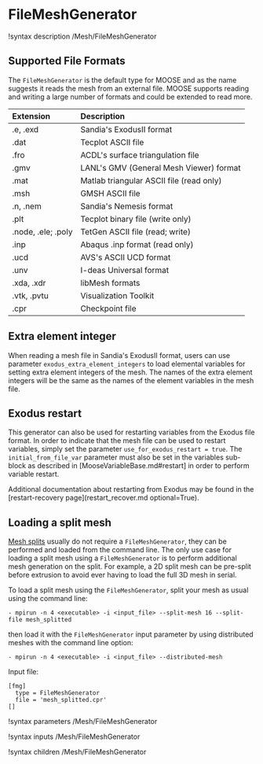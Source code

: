 # FileMeshGenerator

!syntax description /Mesh/FileMeshGenerator

## Supported File Formats

The `FileMeshGenerator` is the default type for MOOSE and as the name suggests it reads the mesh from an external file. MOOSE
supports reading and writing a large number of formats and could be extended to read more.


| Extension   | Description |
| :-          | :- |
| .e, .exd    | Sandia's ExodusII format |
| .dat        | Tecplot ASCII file |
| .fro        | ACDL's surface triangulation file |
| .gmv        | LANL's GMV (General Mesh Viewer) format |
| .mat        | Matlab triangular ASCII file (read only) |
| .msh        | GMSH ASCII file |
| .n, .nem    | Sandia's Nemesis format |
| .plt        | Tecplot binary file (write only) |
| .node, .ele; .poly | TetGen ASCII file (read; write) |
| .inp        | Abaqus .inp format (read only) |
| .ucd        | AVS's ASCII UCD format |
| .unv        | I-deas Universal format |
| .xda, .xdr  | libMesh formats |
| .vtk, .pvtu | Visualization Toolkit |
| .cpr        | Checkpoint file |

## Extra element integer

When reading a mesh file in Sandia's ExodusII format, users can use parameter `exodus_extra_element_integers` to load elemental variables for setting extra element integers of the mesh.
The names of the extra element integers will be the same as the names of the
element variables in the mesh file.

## Exodus restart

This generator can also be used for
restarting variables from the Exodus file format. In order to indicate that the
mesh file can be used to restart variables, simply set the parameter
`use_for_exodus_restart = true`. The `initial_from_file_var` parameter must also
be set in the variables sub-block as described in [MooseVariableBase.md#restart]
in order to perform variable restart.

Additional documentation about restarting from Exodus may be found in the [restart-recovery page](restart_recover.md optional=True).

## Loading a split mesh

[Mesh splits](syntax/Mesh/splitting.md) usually do not require a `FileMeshGenerator`, they can be performed and loaded from the command line. The only use case for loading a split mesh using a `FileMeshGenerator` is to perform additional mesh generation on the split. For example, a 2D split mesh can be pre-split before extrusion to avoid ever having to load the full 3D mesh in serial.

To load a split mesh using the `FileMeshGenerator`, split your mesh as usual using the command line:

```
- mpirun -n 4 <executable> -i <input_file> --split-mesh 16 --split-file mesh_splitted
```

then load it with the `FileMeshGenerator` input parameter by using distributed meshes with the command line option:

```
- mpirun -n 4 <executable> -i <input_file> --distributed-mesh
```

Input file:

```
[fmg]
  type = FileMeshGenerator
  file = 'mesh_splitted.cpr'
[]
```

!syntax parameters /Mesh/FileMeshGenerator

!syntax inputs /Mesh/FileMeshGenerator

!syntax children /Mesh/FileMeshGenerator
